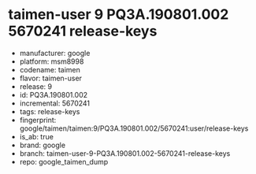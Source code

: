 # taimen-user 9 PQ3A.190801.002 5670241 release-keys
- manufacturer: google
- platform: msm8998
- codename: taimen
- flavor: taimen-user
- release: 9
- id: PQ3A.190801.002
- incremental: 5670241
- tags: release-keys
- fingerprint: google/taimen/taimen:9/PQ3A.190801.002/5670241:user/release-keys
- is_ab: true
- brand: google
- branch: taimen-user-9-PQ3A.190801.002-5670241-release-keys
- repo: google_taimen_dump
